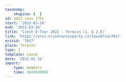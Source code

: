 ```yaml
---
taxonomy:
    skupina: {  }
id: 2022-race_1751
start: '2022-03-26'
end: '2022-03-26'
title: 'Czech O-Tour 2022 - Terezín (1. & 2.E)'
link: 'https://oris.orientacnisporty.cz/Zavod?id=7017'
orisid: '7017'
place: Terezín
type: Z
template: zavod
date: '2022-01-31'
import:
    type: members
    time: 1643649602
---
```


